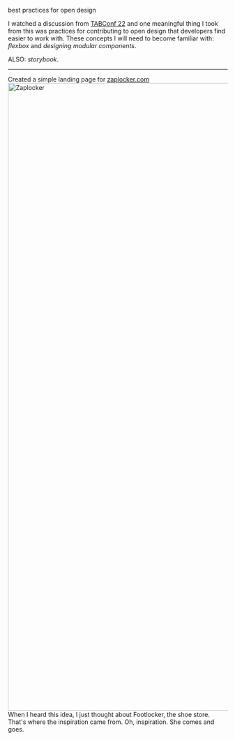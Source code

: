 best practices for open design

I watched a discussion from [TABConf 22](https://www.youtube.com/watch?v=m5taAFJR-jA) and one meaningful thing I took from this was practices for contributing to open design that developers find easier to work with. These concepts I will need to become familiar with: _flexbox_ and _designing modular components_.

ALSO: _storybook_.

-------------------------------

Created a simple landing page for [zaplocker.com](https://zaplocker.com/)
<img width="1440" alt="Zaplocker" src="https://github.com/janakelsay/zero-to-designer/assets/96694416/95b66053-a278-479e-9ed9-6bb06d7aa1e4">
When I heard this idea, I just thought about Footlocker, the shoe store. That's where the inspiration came from. 
Oh, inspiration. She comes and goes.

